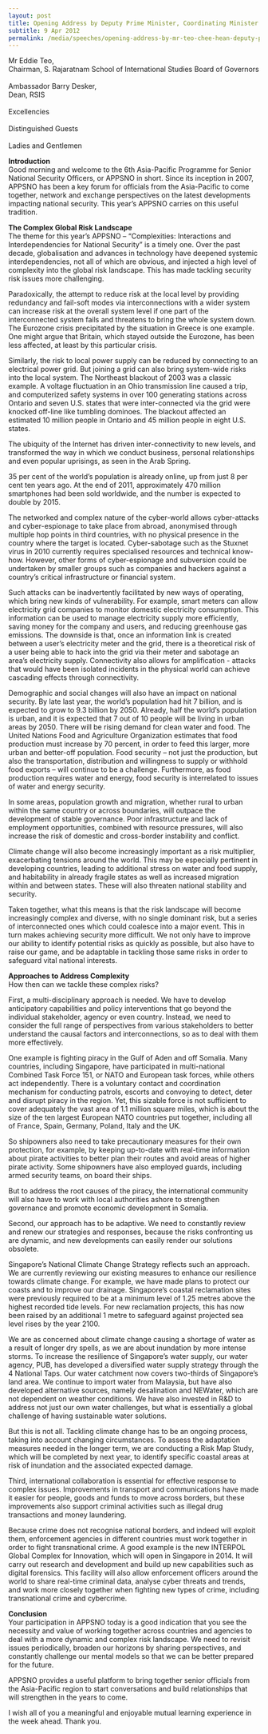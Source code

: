 ```yaml
---
layout: post
title: Opening Address by Deputy Prime Minister, Coordinating Minister for National Security and Minister for Home Affairs Teo Chee Hean at the 6th Asia-Pacific Programme for Senior National Security Officers (APPSNO)
subtitle: 9 Apr 2012
permalink: /media/speeches/opening-address-by-mr-teo-chee-hean-deputy-prime-minister-coordinating-minister-for-national-security-and-minister-for-home-affairs
---
```


Mr Eddie Teo, 
<br>Chairman, S. Rajaratnam School of International Studies Board of Governors  
<br>
Ambassador Barry Desker,
<br>Dean, RSIS  
<br>
Excellencies 
<br><br>
Distinguished Guests  
<br>
Ladies and Gentlemen

**Introduction**  
Good morning and welcome to the 6th Asia-Pacific Programme for Senior National Security Officers, or APPSNO in short. Since its inception in 2007, APPSNO has been a key forum for officials from the Asia-Pacific to come together, network and exchange perspectives on the latest developments impacting national security. This year’s APPSNO carries on this useful tradition.

**The Complex Global Risk Landscape**  
The theme for this year’s APPSNO – “Complexities: Interactions and Interdependencies for National Security” is a timely one. Over the past decade, globalisation and advances in technology have deepened systemic interdependencies, not all of which are obvious, and injected a high level of complexity into the global risk landscape. This has made tackling security risk issues more challenging.

Paradoxically, the attempt to reduce risk at the local level by providing redundancy and fail-soft modes via interconnections with a wider system can increase risk at the overall system level if one part of the interconnected system fails and threatens to bring the whole system down. The Eurozone crisis precipitated by the situation in Greece is one example. One might argue that Britain, which stayed outside the Eurozone, has been less affected, at least by this particular crisis.

Similarly, the risk to local power supply can be reduced by connecting to an electrical power grid. But joining a grid can also bring system-wide risks into the local system. The Northeast blackout of 2003 was a classic example. A voltage fluctuation in an Ohio transmission line caused a trip, and computerized safety systems in over 100 generating stations across Ontario and seven U.S. states that were inter-connected via the grid were knocked off-line like tumbling dominoes. The blackout affected an estimated 10 million people in Ontario and 45 million people in eight U.S. states.

The ubiquity of the Internet has driven inter-connectivity to new levels, and transformed the way in which we conduct business, personal relationships and even popular uprisings, as seen in the Arab Spring.

35 per cent of the world’s population is already online, up from just 8 per cent ten years ago. At the end of 2011, approximately 470 million smartphones had been sold worldwide, and the number is expected to double by 2015.

The networked and complex nature of the cyber-world allows cyber-attacks and cyber-espionage to take place from abroad, anonymised through multiple hop points in third countries, with no physical presence in the country where the target is located. Cyber-sabotage such as the Stuxnet virus in 2010 currently requires specialised resources and technical know-how. However, other forms of cyber-espionage and subversion could be undertaken by smaller groups such as companies and hackers against a country’s critical infrastructure or financial system.

Such attacks can be inadvertently facilitated by new ways of operating, which bring new kinds of vulnerability. For example, smart meters can allow electricity grid companies to monitor domestic electricity consumption. This information can be used to manage electricity supply more efficiently, saving money for the company and users, and reducing greenhouse gas emissions. The downside is that, once an information link is created between a user’s electricity meter and the grid, there is a theoretical risk of a user being able to hack into the grid via their meter and sabotage an area’s electricity supply. Connectivity also allows for amplification - attacks that would have been isolated incidents in the physical world can achieve cascading effects through connectivity.

Demographic and social changes will also have an impact on national security. By late last year, the world’s population had hit 7 billion, and is expected to grow to 9.3 billion by 2050. Already, half the world’s population is urban, and it is expected that 7 out of 10 people will be living in urban areas by 2050. There will be rising demand for clean water and food. The United Nations Food and Agriculture Organization estimates that food production must increase by 70 percent, in order to feed this larger, more urban and better-off population. Food security – not just the production, but also the transportation, distribution and willingness to supply or withhold food exports – will continue to be a challenge. Furthermore, as food production requires water and energy, food security is interrelated to issues of water and energy security.

In some areas, population growth and migration, whether rural to urban within the same country or across boundaries, will outpace the development of stable governance. Poor infrastructure and lack of employment opportunities, combined with resource pressures, will also increase the risk of domestic and cross-border instability and conflict.

Climate change will also become increasingly important as a risk multiplier, exacerbating tensions around the world. This may be especially pertinent in developing countries, leading to additional stress on water and food supply, and habitability in already fragile states as well as increased migration within and between states. These will also threaten national stability and security.

Taken together, what this means is that the risk landscape will become increasingly complex and diverse, with no single dominant risk, but a series of interconnected ones which could coalesce into a major event. This in turn makes achieving security more difficult. We not only have to improve our ability to identify potential risks as quickly as possible, but also have to raise our game, and be adaptable in tackling those same risks in order to safeguard vital national interests.

**Approaches to Address Complexity**  
How then can we tackle these complex risks?

First, a multi-disciplinary approach is needed. We have to develop anticipatory capabilities and policy interventions that go beyond the individual stakeholder, agency or even country. Instead, we need to consider the full range of perspectives from various stakeholders to better understand the causal factors and interconnections, so as to deal with them more effectively.

One example is fighting piracy in the Gulf of Aden and off Somalia. Many countries, including Singapore, have participated in multi-national Combined Task Force 151, or NATO and European task forces, while others act independently. There is a voluntary contact and coordination mechanism for conducting patrols, escorts and convoying to detect, deter and disrupt piracy in the region. Yet, this sizable force is not sufficient to cover adequately the vast area of 1.1 million square miles, which is about the size of the ten largest European NATO countries put together, including all of France, Spain, Germany, Poland, Italy and the UK.

So shipowners also need to take precautionary measures for their own protection, for example, by keeping up-to-date with real-time information about pirate activities to better plan their routes and avoid areas of higher pirate activity. Some shipowners have also employed guards, including armed security teams, on board their ships.

But to address the root causes of the piracy, the international community will also have to work with local authorities ashore to strengthen governance and promote economic development in Somalia.

Second, our approach has to be adaptive. We need to constantly review and renew our strategies and responses, because the risks confronting us are dynamic, and new developments can easily render our solutions obsolete.

Singapore’s National Climate Change Strategy reflects such an approach. We are currently reviewing our existing measures to enhance our resilience towards climate change. For example, we have made plans to protect our coasts and to improve our drainage. Singapore’s coastal reclamation sites were previously required to be at a minimum level of 1.25 metres above the highest recorded tide levels. For new reclamation projects, this has now been raised by an additional 1 metre to safeguard against projected sea level rises by the year 2100.

We are as concerned about climate change causing a shortage of water as a result of longer dry spells, as we are about inundation by more intense storms. To increase the resilience of Singapore’s water supply, our water agency, PUB, has developed a diversified water supply strategy through the 4 National Taps. Our water catchment now covers two-thirds of Singapore’s land area. We continue to import water from Malaysia, but have also developed alternative sources, namely desalination and NEWater, which are not dependent on weather conditions. We have also invested in R&D to address not just our own water challenges, but what is essentially a global challenge of having sustainable water solutions.

But this is not all. Tackling climate change has to be an ongoing process, taking into account changing circumstances. To assess the adaptation measures needed in the longer term, we are conducting a Risk Map Study, which will be completed by next year, to identify specific coastal areas at risk of inundation and the associated expected damage.

Third, international collaboration is essential for effective response to complex issues. Improvements in transport and communications have made it easier for people, goods and funds to move across borders, but these improvements also support criminal activities such as illegal drug transactions and money laundering.

Because crime does not recognise national borders, and indeed will exploit them, enforcement agencies in different countries must work together in order to fight transnational crime. A good example is the new INTERPOL Global Complex for Innovation, which will open in Singapore in 2014. It will carry out research and development and build up new capabilities such as digital forensics. This facility will also allow enforcement officers around the world to share real-time criminal data, analyse cyber threats and trends, and work more closely together when fighting new types of crime, including transnational crime and cybercrime.

**Conclusion**  
Your participation in APPSNO today is a good indication that you see the necessity and value of working together across countries and agencies to deal with a more dynamic and complex risk landscape. We need to revisit issues periodically, broaden our horizons by sharing perspectives, and constantly challenge our mental models so that we can be better prepared for the future.

APPSNO provides a useful platform to bring together senior officials from the Asia-Pacific region to start conversations and build relationships that will strengthen in the years to come.

I wish all of you a meaningful and enjoyable mutual learning experience in the week ahead. Thank you.
